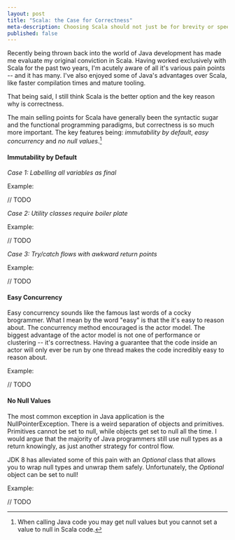```yaml
---
layout: post
title: "Scala: the Case for Correctness"
meta-description: Choosing Scala should not just be for brevity or speed -- it's for correctness
published: false
---
```


Recently being thrown back into the world of Java development has made
me evaluate my original conviction in Scala. Having worked exclusively
with Scala for the past two years, I'm acutely aware of all it's various 
pain points -- and it has many. I've also enjoyed some of Java's advantages
over Scala, like faster compilation times and mature tooling.

That being said, I still think Scala is the better option and the key reason
why is correctness. 

<!--more-->

The main selling points for Scala have generally been the 
syntactic sugar and the functional programming paradigms, but correctness is 
so much more important. The key features being: _immutability by default_, 
_easy concurrency_ and _no null values_.[^1]


#### Immutability by Default


_Case 1: Labelling all variables as final_

Example:

// TODO

_Case 2: Utility classes require boiler plate_

Example:

// TODO

_Case 3: Try/catch flows with awkward return points_

Example:

// TODO

#### Easy Concurrency

Easy concurrency sounds like the famous last words of a cocky 
brogrammer. What I mean by the word "easy" is that the it's easy
to reason about. The concurrency method encouraged is the actor 
model. The biggest advantage of the actor model is not one of 
performance or clustering -- it's correctness. Having a guarantee
that the code inside an actor will only ever be run by one thread
makes the code incredibly easy to reason about. 

Example:

// TODO

#### No Null Values

The most common exception in Java application is the NullPointerException. There
is a weird separation of objects and primitives. Primitives cannot be set to
null, while objects get set to null all the time. I would argue that the majority
of Java programmers still use null types as a return knowingly, as just another
strategy for control flow.

JDK 8 has alleviated some of this pain with an _Optional<T>_ class that allows you
to wrap null types and unwrap them safely. Unfortunately, the _Optional_ object can 
be set to null!

Example:

// TODO


[^1]: When calling Java code you may get null values but you cannot set a value to null in Scala code. 

